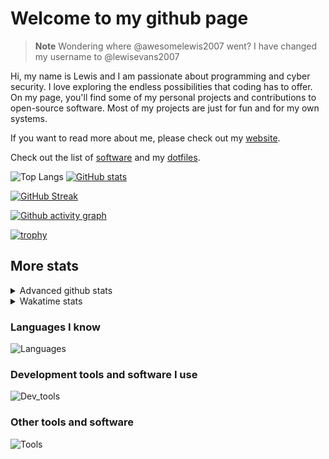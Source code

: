 # Welcome to my github page

> **Note**
> Wondering where @awesomelewis2007 went? I have changed my username to @lewisevans2007

Hi, my name is Lewis and I am passionate about programming and cyber security. I love exploring the endless possibilities that coding has to offer. On my page, you'll find some of my personal projects and contributions to open-source software. Most of my projects are just for fun and for my own systems.

If you want to read more about me, please check out my [website](https://lewisevans2007.github.io/).

Check out the list of [software](https://github.com/lewisevans2007/lewisevans2007/blob/master/software.md) and my [dotfiles](https://github.com/lewisevans2007/dotfiles).

![Top Langs](https://github-readme-stats.vercel.app/api/top-langs/?username=lewisevans2007&hide=html,css,jupyter%20notebook&langs_count=10&layout=donut&theme=transparent&exclude_repo=GPT-code-repository,Obsidian_vault,Apple-PowerManagement,Apple-Security,CMake,qemu,swift,tcpdump,xnu)
[![GitHub stats](https://github-readme-stats.vercel.app/api?username=lewisevans2007&show_icons=true&theme=transparent)](https://github.com/anuraghazra/github-readme-stats)

[![GitHub Streak](https://streak-stats.demolab.com?user=lewisevans2007&theme=transparent)](https://git.io/streak-stats)

[![Github activity graph](https://github-readme-activity-graph.vercel.app/graph?username=lewisevans2007&theme=github-compact&area=true)](https://github.com/ashutosh00710/github-readme-activity-graph)

[![trophy](https://github-profile-trophy.vercel.app/?username=lewisevans2007&theme=darkhub)](https://github.com/ryo-ma/github-profile-trophy)

## More stats
<details close>
<summary>Advanced github stats</summary>
<br>
  
![Metrics](https://raw.githubusercontent.com/lewisevans2007/lewisevans2007/master/github-metrics.svg)
  
</details>

<details close>
<summary>Wakatime stats</summary>
<br>

<!--START_SECTION:waka-->

```txt
C                          2 hrs 26 mins   █████████▒░░░░░░░░░░░░░░░   37.03 %
Docker                     1 hr 4 mins     ████░░░░░░░░░░░░░░░░░░░░░   16.24 %
Makefile                   49 mins         ███░░░░░░░░░░░░░░░░░░░░░░   12.44 %
Bash                       27 mins         █▓░░░░░░░░░░░░░░░░░░░░░░░   06.91 %
Markdown                   25 mins         █▓░░░░░░░░░░░░░░░░░░░░░░░   06.39 %
Other                      22 mins         █▒░░░░░░░░░░░░░░░░░░░░░░░   05.75 %
HTML                       12 mins         ▓░░░░░░░░░░░░░░░░░░░░░░░░   03.12 %
Kconfig                    12 mins         ▓░░░░░░░░░░░░░░░░░░░░░░░░   03.12 %
INI                        7 mins          ▒░░░░░░░░░░░░░░░░░░░░░░░░   01.94 %
Text                       7 mins          ▒░░░░░░░░░░░░░░░░░░░░░░░░   01.81 %
C++                        6 mins          ▒░░░░░░░░░░░░░░░░░░░░░░░░   01.55 %
Git Config                 5 mins          ▒░░░░░░░░░░░░░░░░░░░░░░░░   01.49 %
Git                        3 mins          ▒░░░░░░░░░░░░░░░░░░░░░░░░   00.76 %
Nginx configuration file   2 mins          ░░░░░░░░░░░░░░░░░░░░░░░░░   00.58 %
VHDL                       1 min           ░░░░░░░░░░░░░░░░░░░░░░░░░   00.37 %
```

<!--END_SECTION:waka-->
</details>

### Languages I know
![Languages](https://skillicons.dev/icons?i=python,cpp,cs,c,javascript,nodejs,dotnet,bash,css,html,rust)
### Development tools and software I use
![Dev_tools](https://skillicons.dev/icons?i=git,docker,github,googlecloud,vscode,visualstudio,raspberrypi,linux,powershell,replit)
### Other tools and software
![Tools](https://skillicons.dev/icons?i=blender,ps,pr,ai,xd,figma)
